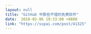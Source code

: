 ```yaml
---
layout: null
title: "GitHub 中那些不错的免费软件"
date:  2018-02-06 19:33:00 +0800
link: "https://sspai.com/post/41325"
---
```

